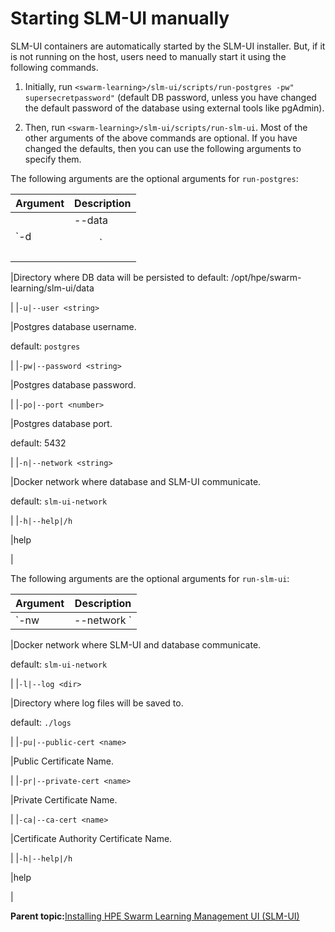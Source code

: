 # Starting SLM-UI manually 

SLM-UI containers are automatically started by the SLM-UI installer. But, if it is not running on the host, users need to manually start it using the following commands.

1.  Initially, run `<swarm-learning>/slm-ui/scripts/run-postgres -pw" supersecretpassword"` \(default DB password, unless you have changed the default password of the database using external tools like pgAdmin\).

2.  Then, run `<swarm-learning>/slm-ui/scripts/run-slm-ui`. Most of the other arguments of the above commands are optional. If you have changed the defaults, then you can use the following arguments to specify them.

The following arguments are the optional arguments for `run-postgres`:

|Argument|Description|
|--------|-----------|
|`-d|--data <dir>`

|Directory where DB data will be persisted to default: /opt/hpe/swarm-learning/slm-ui/data

|
|`-u|--user <string>`

|Postgres database username.

 default: `postgres`

|
|`-pw|--password <string>`

|Postgres database password.

|
|`-po|--port <number>`

|Postgres database port.

 default: 5432

|
|`-n|--network <string>`

|Docker network where database and SLM-UI communicate.

 default: `slm-ui-network`

|
|`-h|--help|/h`

|help

|

The following arguments are the optional arguments for `run-slm-ui`:

|Argument|Description|
|--------|-----------|
|`-nw|--network <name>`

|Docker network where SLM-UI and database communicate.

 default: `slm-ui-network`

|
|`-l|--log <dir>`

|Directory where log files will be saved to.

 default: `./logs`

|
|`-pu|--public-cert <name>`

|Public Certificate Name.

|
|`-pr|--private-cert <name>`

|Private Certificate Name.

|
|`-ca|--ca-cert <name>`

|Certificate Authority Certificate Name.

|
|`-h|--help|/h`

|help

|

**Parent topic:**[Installing HPE Swarm Learning Management UI \(SLM-UI\)](GUID-60017971-B0A9-4119-AEAF-A21594EE5C1E.md)

